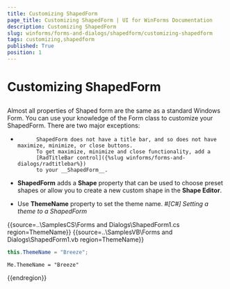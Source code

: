 ```yaml
---
title: Customizing ShapedForm
page_title: Customizing ShapedForm | UI for WinForms Documentation
description: Customizing ShapedForm
slug: winforms/forms-and-dialogs/shapedform/customizing-shapedform
tags: customizing,shapedform
published: True
position: 1
---
```


# Customizing ShapedForm



## 

Almost all properties of Shaped form are the same as a standard Windows Form. You can use your knowledge of the Form class to customize your ShapedForm. There are two major exceptions:

* 
          	ShapedForm does not have a title bar, and so does not have maximize, minimize, or close buttons. 
          	To get maximize, minimize and close functionality, add a 
          	[RadTitleBar control]({%slug winforms/forms-and-dialogs/radtitlebar%})
          	to your __ShapedForm__.
          

* __ShapedForm__ adds a __Shape__ property that can be used to choose preset shapes or allow you to create a new custom shape in the __Shape Editor__. 

* Use __ThemeName__ property to set the theme name. #_[C#] Setting a theme to a ShapedForm_

	



{{source=..\SamplesCS\Forms and Dialogs\ShapedForm1.cs region=ThemeName}} 
{{source=..\SamplesVB\Forms and Dialogs\ShapedForm1.vb region=ThemeName}} 

````C#
this.ThemeName = "Breeze";

````
````VB.NET
Me.ThemeName = "Breeze"

````

{{endregion}} 




